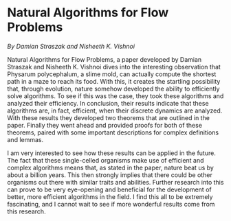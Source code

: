 # Natural Algorithms for Flow Problems

*By Damian Straszak and Nisheeth K. Vishnoi*

Natural Algorithms for Flow Problems, a paper developed by Damian Straszak and Nisheeth K. Vishnoi dives into the interesting observation that Physarum polycephalum, a slime mold, can actually compute the shortest path in a maze to reach its food. With this, it creates the startling possibility that, through evolution, nature somehow developed the ability to efficiently solve algorithms. To see if this was the case, they took these algorithms and analyzed their efficiency. In conclusion, their results indicate that these algorithms are, in fact, efficient, when their discrete dynamics are analyzed. With these results they developed two theorems that are outlined in the paper. Finally they went ahead and provided proofs for both of these theorems, paired with some important descriptions for complex definitions and lemmas. 

I am very interested to see how these results can be applied in the future. The fact that these single-celled organisms make use of efficient and complex algorithms means that, as stated in the paper, nature beat us by about a billion years. This then strongly implies that there could be other organisms out there with similar traits and abilities. Further research into this can prove to be very eye-opening and beneficial for the development of better, more efficient algorithms in the field. I find this all to be extremely fascinating, and I cannot wait to see if more wonderful results come from this research.

